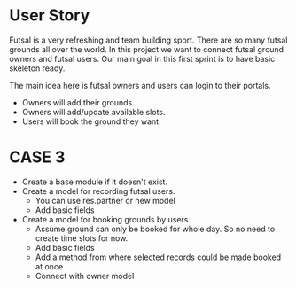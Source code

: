# User Story
Futsal is a very refreshing and team building sport. There are so many futsal grounds all over the world. In this project we want to connect futsal ground owners and futsal users. Our main goal in this first sprint is to have basic skeleton ready. 

The main idea here is futsal owners and users can login to their portals.
- Owners will add their grounds.
- Owners will add/update available slots.
- Users will book the ground they want.  

# CASE 3
- Create a base module if it doesn't exist.
- Create a model for recording futsal users.
    - You can use res.partner or new model 
    - Add basic fields
- Create a model for booking grounds by users.
    - Assume ground can only be booked for whole day. So no need to create time slots for now. 
    - Add basic fields
    - Add a method from where selected records could be made booked at once
    - Connect with owner model
